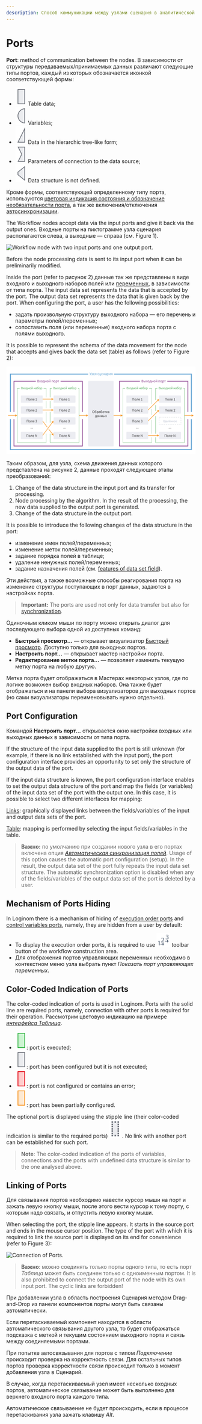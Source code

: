 ```yaml
---
description: Способ коммуникации между узлами сценария в аналитической платформе Loginom. Входные и выходные порты узла сценария. Изменение структуры данных внутри порта. Настройка порта. Связывание портов. Быстрый просмотр результатов обработки данных. Цветовая индикация состояния порта. Порты порядка выполнения. Механизм сокрытия портов.
---
```

# Ports

**Port**: method of communication between the nodes. В зависимости от структуры передаваемых/принимаемых данных различают следующие типы портов, каждый из которых обозначается иконкой соответствующей формы:

* ![ ](./../../images/icons/app/node/ports/inputs/table_inactive.svg) Table data;
* ![ ](./../../images/icons/app/node/ports/inputs/variable_inactive.svg) Variables;
* ![ ](./../../images/icons/app/node/ports/inputs/tree_inactive.svg) Data in the hierarchic tree-like form;
* ![ ](./../../images/icons/app/node/ports/inputs/link_inactive.svg) Parameters of connection to the data source;
* ![ ](./../../images/icons/app/node/ports/inputs/model_inactive.svg) Data structure is not defined.

Кроме формы, соответствующей определенному типу порта, используются [цветовая индикация состояния и обозначение необязательности порта](#tsvetovaya-indikatsiya-portov), а так же включения/отключения [автосинхронизации](./../../workflow/ports/automapping-of-fields.md).

The Workflow nodes accept data via the input ports and give it back via the output ones. Входные порты на пиктограмме узла сценария располагаются слева, а выходные — справа (см. Figure 1).

![Workflow node with two input ports and one output port.](./ports-1.png)

Before the node processing data is sent to its input port when it can be preliminarily modified.

Inside the port (refer to рисунок 2) данные так же представлены в виде входного и выходного наборов полей или [переменных](./../variables/README.md), в зависимости от типа порта. The input data set represents the data that is accepted by the port. The output data set represents the data that is given back by the port. When configuring the port, a user has the following possibilities:

* задать произвольную структуру выходного набора — его перечень и параметры полей/переменных;
* сопоставить поля (или переменные) входного набора порта с полями выходного.

It is possible to represent the schema of the data movement for the node that accepts and gives back the data set (table) as follows (refer to Figure 2):

![Schema of data movement for the node that accepts and gives back the data set (table).](./port-structure.svg)

Таким образом, для узла, схема движения данных которого представлена на рисунке 2, данные проходят следующие этапы преобразований:

1. Change of the data structure in the input port and its transfer for processing.
1. Node processing by the algorithm. In the result of the processing, the new data supplied to the output port is generated.
1. Change of the data structure in the output port.

It is possible to introduce the following changes of the data structure in the port:

* изменение имен полей/переменных;
* изменение меток полей/переменных;
* задание порядка полей в таблице;
* удаление ненужных полей/переменных;
* задание назначения полей (см. [features of data set field](./../../data/datasetfieldfeatures.md)).

Эти действия, а также возможные способы реагирования порта на изменение структуры поступающих в порт данных, задаются в настройках порта.

> **Important:** The ports are used not only for data transfer but also for [synchronization](./automapping-of-fields.md).

Одиночным кликом мыши по порту можно открыть диалог для последующего выбора одной из доступных команд:

* **Быстрый просмотр…** — открывает визуализатор [Быстрый просмотр](./../../visualization/preview/quick-view.md). Доступно только для выходных портов.
* **Настроить порт…** — открывает мастер настройки порта.
* **Редактирование метки порта…** — позволяет изменить текущую метку порта на любую другую.

Метка порта будет отображаться в Мастерах некоторых узлов, где по логике возможен выбор входных наборов. Она также будет отображаться и на панели выбора визуализаторов для выходных портов (но сами визуализаторы переименовывать нужно отдельно).

## Port Configuration

Командой **Настроить порт…** открывается окно настройки входных или выходных данных в зависимости от типа порта.

If the structure of the input data supplied to the port is still unknown (for example, if there is no link established with the input port), the port configuration interface provides an opportunity to set only the structure of the output data of the port.

If the input data structure is known, the port configuration interface enables to set the output data structure of the port and map the fields (or variables) of the input data set of the port with the output one. In this case, it is possible to select two different interfaces for mapping:

[Links](./connections-interface.md): graphically displayed links between the fields/variables of the input and output data sets of the port. 

[Table](./table-interface.md): mapping is performed by selecting the input fields/variables in the table.

> **Важно:** по умолчанию при создании нового узла в его портах включена опция [*Автоматическая синхронизация полей*](./automapping-of-fields.md). Usage of this option causes the automatic port configuration (setup). In the result, the output data set of the port fully repeats the input data set structure. The automatic synchronization option is disabled when any of the fields/variables of the output data set of the port is deleted by a user.

## Mechanism of Ports Hiding

In Loginom there is a mechanism of hiding of [execution order ports](./../ports/service-ports.md) and [control variables ports](./../variables/control-variables.md), namely, they are hidden from a user by default:

* To display the execution order ports, it is required to use ![ ](./../../images/icons/common/toolbar-controls/order_default.svg) toolbar button of the workflow construction area.
* Для отображения портов управляющих переменных необходимо в контекстном меню узла выбрать пункт *Показать порт управляющих переменных*.

## Color-Coded Indication of Ports

The color-coded indication of ports is used in Loginom. Ports with the solid line are required ports, namely, connection with other ports is required for their operation. Рассмотрим цветовую индикацию на примере [*интерфейса Таблица*](./table-interface.md).

* ![ ](./../../images/icons/app/node/ports/inputs/table_active.svg): port is executed;
* ![ ](./../../images/icons/app/node/ports/inputs/table_inactive.svg): port has been configured but it is not executed;
* ![ ](./../../images/icons/app/node/ports/inputs/table_error.svg): port is not configured or contains an error;
* ![ ](./../../images/icons/app/node/ports/inputs/table_warning.svg): port has been partially configured.

The optional port is displayed using the stipple line (their color-coded indication is similar to the required ports)
![ ](./../../images/icons/app/node/ports/inputs-optional/table_inactive.svg)
. No link with another port can be established for such port.

> **Note**: The color-coded indication of the ports of variables, connections and the ports with undefined data structure is similar to the one analysed above.

## Linking of Ports

Для связывания портов необходимо навести курсор мыши на порт и зажать левую кнопку мыши, после этого вести курсор к тому порту, с которым надо связать, и отпустить левую кнопку мыши.

When selecting the port, the stipple line appears. It starts in the source port and ends in the mouse cursor position. The type of the port with which it is required to link the source port is displayed on its end for convenience (refer to Figure 3):

![Connection of Ports.](./ports-3.png)

> **Важно**: можно соединять только порты одного типа, то есть порт *Таблица* может быть соединен только с одноименным портом. It is also prohibited to connect the output port of the node with its own input port. The cyclic links are forbidden!

При добавлении узла в область построения Сценария методом Drag-and-Drop из панели компонентов порты могут быть связаны автоматически.

Если перетаскиваемый компонент находится в области автоматического связывания другого узла, то будет отображаться подсказка с меткой и текущим состоянием выходного порта и связь между соединяемыми портами.

При попытке автосвязывания для портов с типом *Подключение* происходит проверка на корректность связи. Для остальных типов портов проверка корректности связи происходит только в момент добавления узла в Сценарий.

В случае, когда перетаскиваемый узел имеет несколько входных портов, автоматическое связывание может быть выполнено для верхнего входного порта каждого типа.

Автоматическое связываение не будет происходить, если в процессе перетаскивания узла зажать клавишу *Alt*.